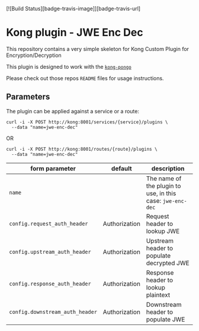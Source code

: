 [![Build Status][badge-travis-image]][badge-travis-url]

Kong plugin - JWE Enc Dec
=========================

This repository contains a very simple skeleton for Kong Custom Plugin for Encryption/Decryption

This plugin is designed to work with the
[`kong-pongo`](https://github.com/Kong/kong-pongo) 

Please check out those repos `README` files for usage instructions.

## Parameters

The plugin can be applied against a service or a route:

```
curl -i -X POST http://kong:8001/services/{service}/plugins \
  --data "name=jwe-enc-dec" 
```

OR

```
curl -i -X POST http://kong:8001/routes/{route}/plugins \
  --data "name=jwe-enc-dec" 
```


| form parameter         | default   | description                                                      |
| ---                    | ---       | ---                                                              |
| `name`                 |           | The name of the plugin to use, in this case: `jwe-enc-dec` |
| `config.request_auth_header`   | Authorization | Request header to lookup JWE |
| `config.upstream_auth_header`   | Authorization| Upstream header to populate decrypted JWE |
| `config.response_auth_header`   | Authorization| Response header to lookup plaintext |
| `config.downstream_auth_header`   | Authorization| Downstream header to populate JWE |

